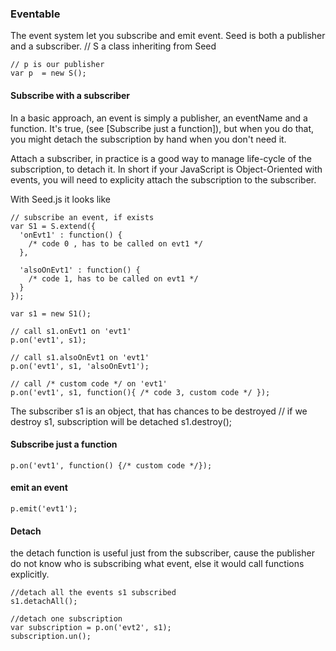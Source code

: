 
### Eventable
The event system let you subscribe and emit event. Seed is both a publisher and a subscriber.
    // S a class inheriting from Seed
    
    // p is our publisher
    var p  = new S();

#### Subscribe with a subscriber
In a basic approach, an event is simply a publisher, an eventName and a function. It's true, (see [Subscribe just a function]), but when you do that, you might detach the subscription by hand when you don't need it.

Attach a subscriber, in practice is a good way to manage life-cycle of the subscription, to detach it. In short if your JavaScript is Object-Oriented with events, you will need to explicity attach the subscription to the subscriber.

With Seed.js it looks like 

    // subscribe an event, if exists 
    var S1 = S.extend({
      'onEvt1' : function() {
        /* code 0 , has to be called on evt1 */
      },
      
      'alsoOnEvt1' : function() {
        /* code 1, has to be called on evt1 */
      }
    });
    
    var s1 = new S1();
    
    // call s1.onEvt1 on 'evt1'
    p.on('evt1', s1);

    // call s1.alsoOnEvt1 on 'evt1'
    p.on('evt1', s1, 'alsoOnEvt1');
    
    // call /* custom code */ on 'evt1'
    p.on('evt1', s1, function(){ /* code 3, custom code */ });

The subscriber s1 is an object, that has chances to be destroyed
    // if we destroy s1, subscription will be detached
    s1.destroy();

#### Subscribe just a function

    p.on('evt1', function() {/* custom code */});

#### emit an event

    p.emit('evt1');
    
#### Detach
the detach function is useful just from the subscriber, cause the publisher do not know who is subscribing what event, else it would call functions explicitly.

    //detach all the events s1 subscribed
    s1.detachAll();
    
    //detach one subscription
    var subscription = p.on('evt2', s1);
    subscription.un();

